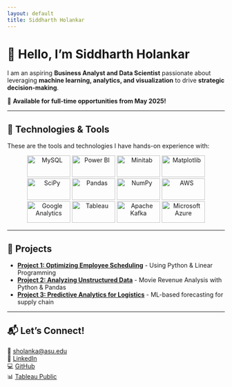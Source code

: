 ```yaml
---
layout: default
title: Siddharth Holankar
---
```


# 👋 Hello, I’m **Siddharth Holankar**

I am an aspiring **Business Analyst and Data Scientist** passionate about leveraging **machine learning, analytics, and visualization** to drive **strategic decision-making**.

📌 **Available for full-time opportunities from May 2025!**

---

## 🚀 **Technologies & Tools**
These are the tools and technologies I have hands-on experience with:

<p align="center">
    <img src="https://upload.wikimedia.org/wikipedia/commons/0/0a/MySQL_textlogo.svg" width="100" height="50" alt="MySQL">
    <img src="https://upload.wikimedia.org/wikipedia/commons/0/08/Powerbi.svg" width="100" height="50" alt="Power BI">
    <img src="https://upload.wikimedia.org/wikipedia/commons/0/05/Minitab_logo.svg" width="100" height="50" alt="Minitab">
    <img src="https://upload.wikimedia.org/wikipedia/commons/8/84/Matplotlib_icon.svg" width="100" height="50" alt="Matplotlib">
    <img src="https://upload.wikimedia.org/wikipedia/commons/3/38/Scipy_2019_Logo.svg" width="100" height="50" alt="SciPy">
    <img src="https://upload.wikimedia.org/wikipedia/commons/e/ed/Pandas_logo.svg" width="100" height="50" alt="Pandas">
    <img src="https://upload.wikimedia.org/wikipedia/commons/3/31/NumPy_logo_2020.svg" width="100" height="50" alt="NumPy">
    <img src="https://upload.wikimedia.org/wikipedia/commons/e/eb/Amazon_Web_Services_Logo.svg" width="100" height="50" alt="AWS">
    <img src="https://upload.wikimedia.org/wikipedia/commons/6/67/Google_Analytics_Logo.svg" width="100" height="50" alt="Google Analytics">
    <img src="https://upload.wikimedia.org/wikipedia/commons/0/05/Tableau_Logo.svg" width="100" height="50" alt="Tableau">
    <img src="https://upload.wikimedia.org/wikipedia/commons/2/2d/Apache_Kafka.svg" width="100" height="50" alt="Apache Kafka">
    <img src="https://upload.wikimedia.org/wikipedia/commons/a/a8/Microsoft_Azure_Logo.svg" width="100" height="50" alt="Microsoft Azure">
</p>

---

## 📂 **Projects**
- **[Project 1: Optimizing Employee Scheduling](#)** - Using Python & Linear Programming  
- **[Project 2: Analyzing Unstructured Data](#)** - Movie Revenue Analysis with Python & Pandas  
- **[Project 3: Predictive Analytics for Logistics](#)** - ML-based forecasting for supply chain  

---

## 📬 **Let’s Connect!**
📧 [sholanka@asu.edu](mailto:sholanka@asu.edu)  
🔗 [LinkedIn](https://linkedin.com/in/sholankar/)  
💻 [GitHub](https://github.com/siddharthholankar)  
📊 [Tableau Public](https://public.tableau.com/app/profile/siddharth.holankar)  
